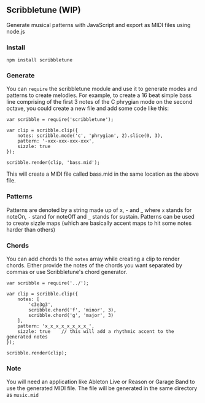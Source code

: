 Scribbletune (WIP)
------------------

Generate musical patterns with JavaScript and export as MIDI files using node.js

### Install

`npm install scribbletune`

### Generate

You can `require` the scribbletune module and use it to generate modes and patterns to create melodies. For example, to create a 16 beat simple bass line comprising of the first 3 notes of the C phrygian mode on the second octave, you could create a new file and add some code like this:

```
var scribble = require('scribbletune');

var clip = scribble.clip({
    notes: scribble.mode('c', 'phrygian', 2).slice(0, 3),
	pattern: '-xxx-xxx-xxx-xxx',
	sizzle: true
});

scribble.render(clip, 'bass.mid');
```
This will create a MIDI file called bass.mid in the same location as the above file.

### Patterns

Patterns are denoted by a string made up of x, - and \_ where `x` stands for noteOn, `-` stand for noteOff and `_` stands for sustain. Patterns can be used to create sizzle maps (which are basically accent maps to hit some notes harder than others)

### Chords

You can add chords to the `notes` array while creating a clip to render chords. Either provide the notes of the chords you want separated by commas or use Scribbletune's chord generator.

```
var scribble = require('../');

var clip = scribble.clip({
	notes: [
		'c3e3g3',
		scribble.chord('f', 'minor', 3),
		scribble.chord('g', 'major', 3)
	],
	pattern: 'x_x_x_x_x_x_x_x_',
	sizzle: true    // this will add a rhythmic accent to the generated notes
});

scribble.render(clip);
```

### Note

You will need an application like Ableton Live or Reason or Garage Band to use the generated MIDI file. The file will be generated in the same directory as `music.mid`
